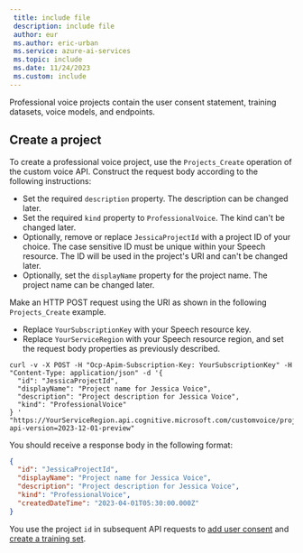 ```yaml
---
 title: include file
 description: include file
 author: eur
 ms.author: eric-urban
 ms.service: azure-ai-services
 ms.topic: include
 ms.date: 11/24/2023
 ms.custom: include
---
```


Professional voice projects contain the user consent statement, training datasets, voice models, and endpoints.

## Create a project

To create a professional voice project, use the `Projects_Create` operation of the custom voice API. Construct the request body according to the following instructions:

- Set the required `description` property. The description can be changed later.
- Set the required `kind` property to `ProfessionalVoice`. The kind can't be changed later.
- Optionally, remove or replace `JessicaProjectId` with a project ID of your choice. The case sensitive ID must be unique within your Speech resource. The ID will be used in the project's URI and can't be changed later. 
- Optionally, set the `displayName` property for the project name. The project name can be changed later.

Make an HTTP POST request using the URI as shown in the following `Projects_Create` example. 
- Replace `YourSubscriptionKey` with your Speech resource key.
- Replace `YourServiceRegion` with your Speech resource region, and set the request body properties as previously described.

```azurecli-interactive
curl -v -X POST -H "Ocp-Apim-Subscription-Key: YourSubscriptionKey" -H "Content-Type: application/json" -d '{
  "id": "JessicaProjectId",
  "displayName": "Project name for Jessica Voice",
  "description": "Project description for Jessica Voice",
  "kind": "ProfessionalVoice"
} '  "https://YourServiceRegion.api.cognitive.microsoft.com/customvoice/projects?api-version=2023-12-01-preview"
```

You should receive a response body in the following format:

```json
{
  "id": "JessicaProjectId",
  "displayName": "Project name for Jessica Voice",
  "description": "Project description for Jessica Voice",
  "kind": "ProfessionalVoice",
  "createdDateTime": "2023-04-01T05:30:00.000Z"
}
```

You use the project `id` in subsequent API requests to [add user consent](../../../../professional-voice-create-consent.md) and [create a training set](../../../../professional-voice-create-training-set.md).
